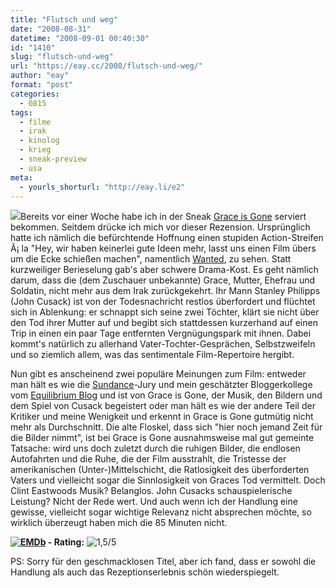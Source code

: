 ```yaml
---
title: "Flutsch und weg"
date: "2008-08-31"
datetime: "2008-09-01 00:40:30"
id: "1410"
slug: "flutsch-und-weg"
url: "https://eay.cc/2008/flutsch-und-weg/"
author: "eay"
format: "post"
categories:
  - 0815
tags:
  - filme
  - irak
  - kinolog
  - krieg
  - sneak-preview
  - usa
meta:
  - yourls_shorturl: "http://eay.li/e2"
---
```


![](/uploads/2008/graceisgone.jpg)Bereits vor einer Woche habe ich in der Sneak [Grace is Gone](http://www.imdb.com/title/tt0772168/) serviert bekommen. Seitdem drücke ich mich vor dieser Rezension. Ursprünglich hatte ich nämlich die befürchtende Hoffnung einen stupiden Action-Streifen Ã¡ la "Hey, wir haben keinerlei gute Ideen mehr, lasst uns einen Film übers um die Ecke schießen machen", namentlich [Wanted](http://www.imdb.com/title/tt0493464/), zu sehen. Statt kurzweiliger Berieselung gab's aber schwere Drama-Kost. Es geht nämlich darum, dass die (dem Zuschauer unbekannte) Grace, Mutter, Ehefrau und Soldatin, nicht mehr aus dem Irak zurückgekehrt. Ihr Mann Stanley Philipps (John Cusack) ist von der Todesnachricht restlos überfordert und flüchtet sich in Ablenkung: er schnappt sich seine zwei Töchter, klärt sie nicht über den Tod ihrer Mutter auf und begibt sich stattdessen kurzerhand auf einen Trip in einen ein paar Tage entfernten Vergnügungspark mit ihnen. Dabei kommt's natürlich zu allerhand Vater-Tochter-Gesprächen, Selbstzweifeln und so ziemlich allem, was das sentimentale Film-Repertoire hergibt.

Nun gibt es anscheinend zwei populäre Meinungen zum Film: entweder man hält es wie die [Sundance](http://de.wikipedia.org/wiki/Sundance_Film_Festival)\-Jury und mein geschätzter Bloggerkollege vom [Equilibrium Blog](http://www.equilibriumblog.de/wordpress/2008/08/26/das-ende-ist-ein-grazioeser-neubeginn/) und ist von Grace is Gone, der Musik, den Bildern und dem Spiel von Cusack begeistert oder man hält es wie der andere Teil der Kritiker und meine Wenigkeit und erkennt in Grace is Gone gutmütig nicht mehr als Durchschnitt. Die alte Floskel, dass sich "hier noch jemand Zeit für die Bilder nimmt", ist bei Grace is Gone ausnahmsweise mal gut gemeinte Tatsache: wird uns doch zuletzt durch die ruhigen Bilder, die endlosen Autofahrten und die Ruhe, die der Film ausstrahlt, die Tristesse der amerikanischen (Unter-)Mittelschicht, die Ratlosigkeit des überforderten Vaters und vielleicht sogar die Sinnlosigkeit von Graces Tod vermittelt. Doch Clint Eastwoods Musik? Belanglos. John Cusacks schauspielerische Leistung? Nicht der Rede wert. Und auch wenn ich der Handlung eine gewisse, vielleicht sogar wichtige Relevanz nicht absprechen möchte, so wirklich überzeugt haben mich die 85 Minuten nicht.

 **[![EMDb](/uploads/pages/emdb/emdb_mini.gif)](http://eay.cc/emdb/) - Rating:** ![1,5/5](/uploads/pages/emdb/s_1-5.gif)

PS: Sorry für den geschmacklosen Titel, aber ich fand, dass er sowohl die Handlung als auch das Rezeptionserlebnis schön wiederspiegelt.
